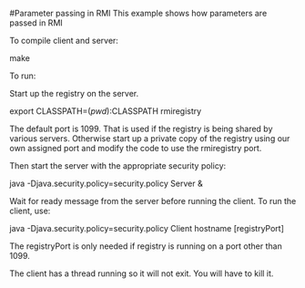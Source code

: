 


#Parameter passing in RMI
This example shows how parameters are passed in RMI

To compile client and server:

make

To run:

Start up the registry on the server.

export CLASSPATH=$(pwd):$CLASSPATH
rmiregistry <port>

The default port is 1099. That is used if the registry is being shared by various
servers. Otherwise start up a private copy of the registry using our own assigned port and
modify the code to use the rmiregistry port.


Then start the server with the appropriate security policy:

java -Djava.security.policy=security.policy Server &

Wait for ready message from the server before running the client. To run the
client, use:

java -Djava.security.policy=security.policy Client hostname [registryPort]

The registryPort is only needed if registry is running on a port other than 1099.


The client has a thread running so it will not exit. You will have to kill it.
